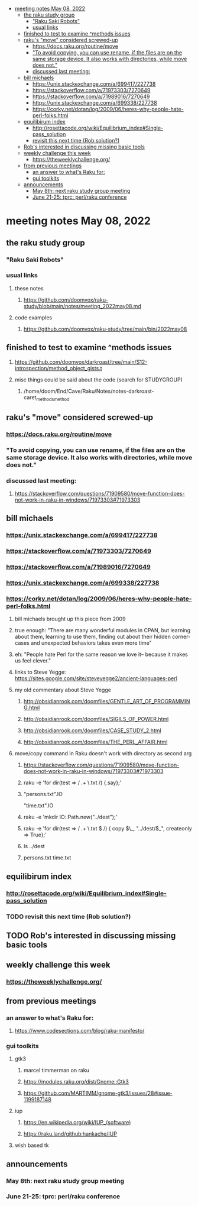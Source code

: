 - [meeting notes May 08, 2022](#org51ebb9a)
  - [the raku study group](#orgac73d7f)
    - ["Raku Saki Robots"](#org352158b)
    - [usual links](#orgecb9627)
  - [finished to test to examine ^methods issues](#orgc4a2d7f)
  - [raku's "move" considered screwed-up](#org87ec597)
    - [<https://docs.raku.org/routine/move>](#org9ee488c)
    - ["To avoid copying, you can use rename, if the files are on the same storage device. It also works with directories, while move does not."](#org13823cc)
    - [discussed last meeting:](#org6fff87c)
  - [bill michaels](#orgfd1f0ba)
    - [<https://unix.stackexchange.com/a/699417/227738>](#org1b0a087)
    - [<https://stackoverflow.com/a/71973303/7270649>](#org5e50b06)
    - [<https://stackoverflow.com/a/71989016/7270649>](#org5d4b478)
    - [<https://unix.stackexchange.com/a/699338/227738>](#org6afc42d)
    - [<https://corky.net/dotan/log/2009/06/heres-why-people-hate-perl-folks.html>](#org57c15b6)
  - [equilibirum index](#orgf5d45a0)
    - [<http://rosettacode.org/wiki/Equilibrium_index#Single-pass_solution>](#orge1cbbfb)
    - [revisit this next time (Rob solution?)](#orgea9ed78)
  - [Rob's interested in discussing missing basic tools](#org376601b)
  - [weekly challenge this week](#org7354503)
    - [<https://theweeklychallenge.org/>](#org00b5875)
  - [from previous meetings](#org30e5be8)
    - [an answer to what's Raku for:](#org4065c2d)
    - [gui toolkits](#org51a737f)
  - [announcements](#orgccfb4f0)
    - [May 8th: next raku study group meeting](#orgccbe20c)
    - [June 21-25: tprc: perl/raku conference](#org6176773)


<a id="org51ebb9a"></a>

# meeting notes May 08, 2022


<a id="orgac73d7f"></a>

## the raku study group


<a id="org352158b"></a>

### "Raku Saki Robots"


<a id="orgecb9627"></a>

### usual links

1.  these notes

    1.  <https://github.com/doomvox/raku-study/blob/main/notes/meeting_2022may08.md>

2.  code examples

    1.  <https://github.com/doomvox/raku-study/tree/main/bin/2022may08>


<a id="orgc4a2d7f"></a>

## finished to test to examine ^methods issues

1.  <https://github.com/doomvox/darkroast/tree/main/S12-introspection/method_object_gists.t>

2.  misc things could be said about the code (search for STUDYGROUP)

    1.  /home/doom/End/Cave/Raku/Notes/notes-darkroast-caret<sub>methods</sub><sub>method</sub>


<a id="org87ec597"></a>

## raku's "move" considered screwed-up


<a id="org9ee488c"></a>

### <https://docs.raku.org/routine/move>


<a id="org13823cc"></a>

### "To avoid copying, you can use rename, if the files are on the same storage device. It also works with directories, while move does not."


<a id="org6fff87c"></a>

### discussed last meeting:

1.  <https://stackoverflow.com/questions/71909580/move-function-does-not-work-in-raku-in-windows/71973303#71973303>


<a id="orgfd1f0ba"></a>

## bill michaels


<a id="org1b0a087"></a>

### <https://unix.stackexchange.com/a/699417/227738>


<a id="org5e50b06"></a>

### <https://stackoverflow.com/a/71973303/7270649>


<a id="org5d4b478"></a>

### <https://stackoverflow.com/a/71989016/7270649>


<a id="org6afc42d"></a>

### <https://unix.stackexchange.com/a/699338/227738>


<a id="org57c15b6"></a>

### <https://corky.net/dotan/log/2009/06/heres-why-people-hate-perl-folks.html>

1.  bill michaels brought up this piece from 2009

2.  true enough: "There are many wonderful modules in CPAN, but learning about them, learning to use them, finding out about their hidden corner-cases and unexpected behaviors takes even more time"

3.  eh: "People hate Perl for the same reason we love it&#x2013; because it makes us feel clever."

4.  links to Steve Yegge: <https://sites.google.com/site/steveyegge2/ancient-languages-perl>

5.  my old commentary about Steve Yegge

    1.  <http://obsidianrook.com/doomfiles/GENTLE_ART_OF_PROGRAMMING.html>
    
    2.  <http://obsidianrook.com/doomfiles/SIGILS_OF_POWER.html>
    
    3.  <http://obsidianrook.com/doomfiles/CASE_STUDY_2.html>
    
    4.  <http://obsidianrook.com/doomfiles/THE_PERL_AFFAIR.html>

6.  move/copy command in Raku doesn't work with directory as second arg

    1.  <https://stackoverflow.com/questions/71909580/move-function-does-not-work-in-raku-in-windows/71973303#71973303>
    
    2.  raku -e 'for dir(test => / .+ \\.txt /) {.say};'
    
    3.  "persons.txt".IO
    
        "time.txt".IO
    
    4.  raku -e 'mkdir IO::Path.new("../dest");'
    
    5.  raku -e 'for dir(test => / .+ \\.txt $ /) { copy $\_, "../dest/$\_", createonly => True};'
    
    6.  ls ../dest
    
    7.  persons.txt time.txt


<a id="orgf5d45a0"></a>

## equilibirum index


<a id="orge1cbbfb"></a>

### <http://rosettacode.org/wiki/Equilibrium_index#Single-pass_solution>


<a id="orgea9ed78"></a>

### TODO revisit this next time (Rob solution?)


<a id="org376601b"></a>

## TODO Rob's interested in discussing missing basic tools


<a id="org7354503"></a>

## weekly challenge this week


<a id="org00b5875"></a>

### <https://theweeklychallenge.org/>


<a id="org30e5be8"></a>

## from previous meetings


<a id="org4065c2d"></a>

### an answer to what's Raku for:

1.  <https://www.codesections.com/blog/raku-manifesto/>


<a id="org51a737f"></a>

### gui toolkits

1.  gtk3

    1.  marcel timmerman on raku
    
    2.  <https://modules.raku.org/dist/Gnome::Gtk3>
    
    3.  <https://github.com/MARTIMM/gnome-gtk3/issues/28#issue-1199187148>

2.  iup

    1.  <https://en.wikipedia.org/wiki/IUP_(software)>
    
    2.  <https://raku.land/github:hankache/IUP>

3.  wish based tk


<a id="orgccfb4f0"></a>

## announcements


<a id="orgccbe20c"></a>

### May 8th: next raku study group meeting


<a id="org6176773"></a>

### June 21-25: tprc: perl/raku conference
